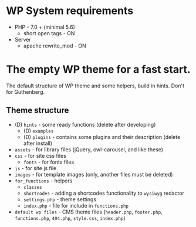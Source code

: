 # WP System requirements

- PHP - 7.0 + (minimal 5.6)
    - short open tags - ON
- Server
    - apache rewrite_mod - ON

# The empty WP theme for a fast start.

The default structure of WP theme and some helpers, build in hints. Don't for Guthenberg.

## Theme structure

- (D) `hints` - some ready functions (delete after developing)
    - (D) `examples`
    - (D) `plugins` - contains some plugins and their description (delete after install)
- `assets` - for library files (jQuery, owl-carousel, and like these)
- `css` - for site css files
    - `fonts` - for fonts files
- `js` - for site js file
- `images` - for template images (only, another files must be deleted)
- `for_functions` - helpers
    - `classes`
    - `shortcodes` - adding a shortcodes functionality to `wysiwyg` redactor
    - `settings.php` - theme settings
    - `index.php` - file for include in `functions.php`
- `default wp files` - CMS theme files (`header.php`, `footer.php`, `functions.php`, `404.php`, `style.css`, `index.php`)

